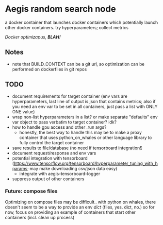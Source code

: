 # Aegis random search node
a docker container that launches docker containers which potentially launch other docker containers. try hyperparameters; collect metrics

*Docker optimizapus,* ***BLAH!***

## Notes
- note that BUILD_CONTEXT can be a git url, so optimization can be performed on dockerfiles in git repos

## TODO
- document requirements for target container (env vars are hyperparameters, last line of output is json that contains metrics; also if you need an env var to be set in all containers, just pass a list with ONLY ONE value)
- wrap non-list hyperparameters in a list? or make separate "defaults" env var object to pass verbatim to target container? idk?
- how to handle gpu access and other .run args?
  - honestly, the best way to handle this may be to make a proxy container that uses python_on_whales or other language library to fully control the target container
- save results to file/database (no need if tensorboard integration!)
- document request/response and env vars
- potential integration with tensorboard (https://www.tensorflow.org/tensorboard/hyperparameter_tuning_with_hparams; may make downloading csv/json data easy)
  - integrate with aegis-tensorboard-logger
- suppress output of other containers

### Future: compose files
Optimizing on compose files may be difficult.. with python on whales, there doesn't seem to be a way to provide an env *dict* (files, yes. dict, no.) so for now, focus on providing an example of containers that start other containers (incl. clean up process)
